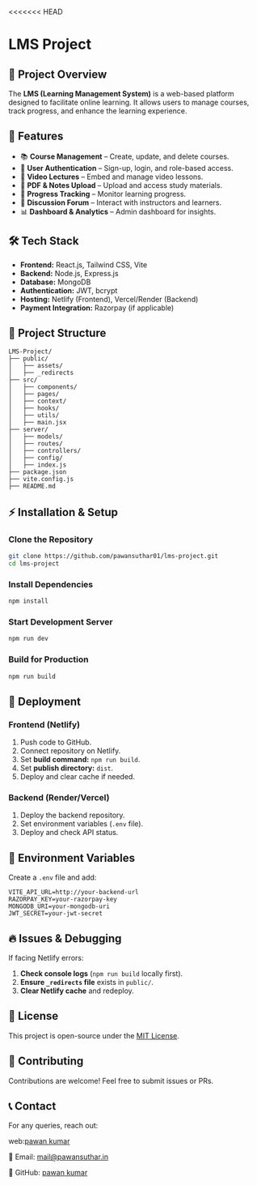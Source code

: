 <<<<<<< HEAD

# LMS Project

## 📌 Project Overview

The **LMS (Learning Management System)** is a web-based platform designed to facilitate online learning. It allows users to manage courses, track progress, and enhance the learning experience.

## 🚀 Features

- 📚 **Course Management** – Create, update, and delete courses.
- 👥 **User Authentication** – Sign-up, login, and role-based access.
- 🎥 **Video Lectures** – Embed and manage video lessons.
- 📜 **PDF & Notes Upload** – Upload and access study materials.
- 📌 **Progress Tracking** – Monitor learning progress.
- 💬 **Discussion Forum** – Interact with instructors and learners.
- 📊 **Dashboard & Analytics** – Admin dashboard for insights.

## 🛠️ Tech Stack

- **Frontend:** React.js, Tailwind CSS, Vite
- **Backend:** Node.js, Express.js
- **Database:** MongoDB
- **Authentication:** JWT, bcrypt
- **Hosting:** Netlify (Frontend), Vercel/Render (Backend)
- **Payment Integration:** Razorpay (if applicable)

## 📂 Project Structure

```
LMS-Project/
├── public/
│   ├── assets/
│   ├── _redirects
├── src/
│   ├── components/
│   ├── pages/
│   ├── context/
│   ├── hooks/
│   ├── utils/
│   ├── main.jsx
├── server/
│   ├── models/
│   ├── routes/
│   ├── controllers/
│   ├── config/
│   ├── index.js
├── package.json
├── vite.config.js
├── README.md
```

## ⚡ Installation & Setup

### Clone the Repository

```sh
git clone https://github.com/pawansuthar01/lms-project.git
cd lms-project
```

### Install Dependencies

```sh
npm install
```

### Start Development Server

```sh
npm run dev
```

### Build for Production

```sh
npm run build
```

## 🚀 Deployment

### **Frontend (Netlify)**

1. Push code to GitHub.
2. Connect repository on Netlify.
3. Set **build command:** `npm run build`.
4. Set **publish directory:** `dist`.
5. Deploy and clear cache if needed.

### **Backend (Render/Vercel)**

1. Deploy the backend repository.
2. Set environment variables (`.env` file).
3. Deploy and check API status.

## 🔧 Environment Variables

Create a `.env` file and add:

```env
VITE_API_URL=http://your-backend-url
RAZORPAY_KEY=your-razorpay-key
MONGODB_URI=your-mongodb-uri
JWT_SECRET=your-jwt-secret
```

## 🔥 Issues & Debugging

If facing Netlify errors:

1. **Check console logs** (`npm run build` locally first).
2. **Ensure `_redirects` file** exists in `public/`.
3. **Clear Netlify cache** and redeploy.

## 📜 License

This project is open-source under the [MIT License](LICENSE).

## 💬 Contributing

Contributions are welcome! Feel free to submit issues or PRs.

## 📞 Contact

For any queries, reach out:

web:[pawan kumar](https://pawansuthar.in/)

📧 Email: mail@pawansuthar.in

🐙 GitHub: [pawan kumar](https://github.com/pawansuthar01/)
